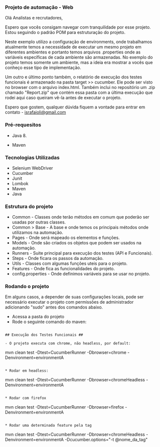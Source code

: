 ### Projeto de automação - Web ###

Olá Analistas e recrutadores, 

Espero que vocês consigam navegar com tranquilidade por esse projeto. Estou seguindo o padrão POM para estruturação do projeto.

Neste exemplo utilizo a configuração de environments, onde trabalhamos atualmente temos a necessidade de executar um mesmo projeto em diferentes ambientes e portanto temos arquivos .properties onde as variáveis específicas de cada ambiente são armazenadas. No exemplo do projeto temos somente um ambiente, mas a ideia era mostrar a vocês que conheço esse tipo de implementação.

Um outro e último ponto também, o relatório de execução dos testes funcionais é armazenado na pasta target >> cucumber. Ele pode ser visto no browser com o 
arquivo index.html. Também inclui no repositório um .zip chamado "Report.zip" que contém essa pasta com a última execução que rodei aqui caso queiram vê-la 
antes de executar o projeto.

Espero que gostem, qualquer dúvida fiquem a vontade para entrar em contato - israfaioli@gmail.com

### Pré-requesitos ###

* Java 8.

* Maven

### Tecnologias Utilizadas ###

* Selenium WebDriver
* Cucumber
* Junit
* Lombok
* Maven
* Java

### Estrutura do projeto ###

* Common - Classes onde terão métodos em comum que poderão ser usadas por outras classes.
* Common > Base - A base e onde temos os principais métodos onde utilizamos na automação.
* Pages - Onde será mapeado os elementos e funções.
* Models - Onde são criados os objetos que podem ser usados na automação.
* Runners - Suite principal para execução dos testes (API e Funcionais).
* Steps - Onde ficara os passos da automação.
* Utils - Classes com algumas funções uteis para o projeto.
* Features - Onde fica as funcionalidades do projeto.
* config.properties - Onde definimos variáveis para se usar no projeto.

### Rodando o projeto ###

Em alguns casos, a depender de suas configurações locais, pode ser necessário executar o projeto com permissões de administrador adicionando "sudo" antes dos comandos abaixo.

* Acessa a pasta do projeto
* Rode o seguinte comando do maven:
```

## Execução dos Testes Funcionais ##

- O projeto executa com chrome, não headless, por default:

```
mvn clean test -Dtest=CucumberRunner -Dbrowser=chrome -Denvironment=environmentA
```

* Rodar em headless: 

```
 mvn clean test -Dtest=CucumberRunner -Dbrowser=chromeHeadless -Denvironment=environmentA
```

* Rodar com firefox

```
 mvn clean test -Dtest=CucumberRunner -Dbrowser=firefox -Denvironment=environmentA
```

* Rodar uma determinada feature pela tag

```
 mvn clean test -Dtest=CucumberRunner -Dbrowser=chromeHeadless -Denvironment=environmentA -Dcucumber.options="-t @nome_da_tag"
